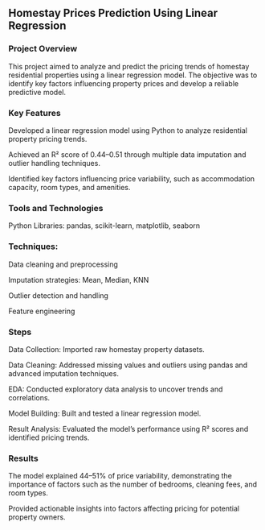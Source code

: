 ## Homestay Prices Prediction Using Linear Regression

### Project Overview

This project aimed to analyze and predict the pricing trends of homestay residential properties using a linear regression model. The objective was to identify key factors influencing property prices and develop a reliable predictive model.

### Key Features

Developed a linear regression model using Python to analyze residential property pricing trends.

Achieved an R² score of 0.44–0.51 through multiple data imputation and outlier handling techniques.

Identified key factors influencing price variability, such as accommodation capacity, room types, and amenities.

### Tools and Technologies

Python Libraries: pandas, scikit-learn, matplotlib, seaborn

### Techniques:

Data cleaning and preprocessing

Imputation strategies: Mean, Median, KNN

Outlier detection and handling

Feature engineering

### Steps

Data Collection: Imported raw homestay property datasets.

Data Cleaning: Addressed missing values and outliers using pandas and advanced imputation techniques.

EDA: Conducted exploratory data analysis to uncover trends and correlations.

Model Building: Built and tested a linear regression model.

Result Analysis: Evaluated the model’s performance using R² scores and identified pricing trends.

### Results

The model explained 44–51% of price variability, demonstrating the importance of factors such as the number of bedrooms, cleaning fees, and room types.

Provided actionable insights into factors affecting pricing for potential property owners.
